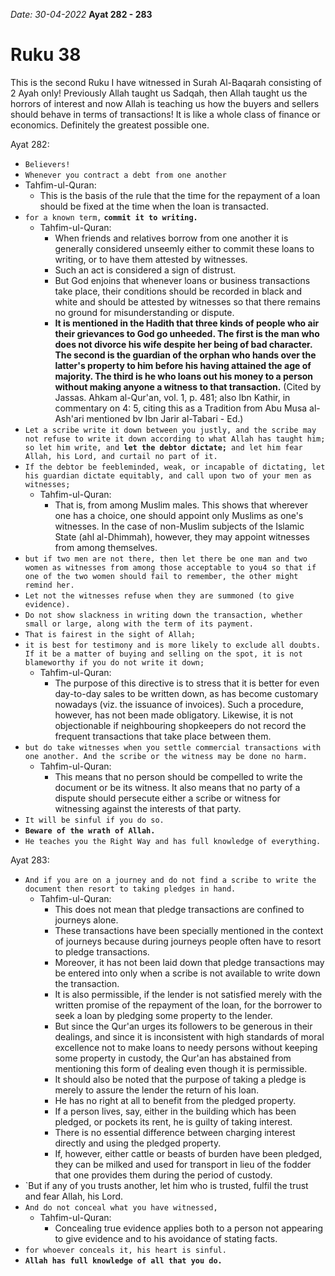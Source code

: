 *Date: 30-04-2022*
**Ayat 282 - 283**
# Ruku 38

This is the second Ruku I have witnessed in Surah Al-Baqarah consisting of 2 Ayah only!
Previously Allah taught us Sadqah, then Allah taught us the horrors of interest and now Allah is teaching us how the buyers and sellers should behave in terms of transactions!
It is like a whole class of finance or economics. Definitely the greatest possible one.

Ayat 282:
- `Believers!`
- `Whenever you contract a debt from one another`
- Tahfim-ul-Quran:
  - This is the basis of the rule that the time for the repayment of a loan should be fixed at the time when the loan is transacted.
- `for a known term,` **`commit it to writing.`**
  - Tahfim-ul-Quran:
    - When friends and relatives borrow from one another it is generally considered unseemly either to commit these loans to writing, or to have them attested by witnesses. 
    - Such an act is considered a sign of distrust. 
    - But God enjoins that whenever loans or business transactions take place, their conditions should be recorded in black and white and should be attested by witnesses so that there remains no ground for misunderstanding or dispute.
    - **It is mentioned in the Hadith that three kinds of people who air their grievances to God go unheeded. The first is the man who does not divorce his wife despite her being of bad character. The second is the guardian of the orphan who hands over the latter's property to him before his having attained the age of majority. The third is he who loans out his money to a person without making anyone a witness to that transaction.** (Cited by Jassas. Ahkam al-Qur'an, vol. 1, p. 481; also Ibn Kathir, in commentary on 4: 5, citing this as a Tradition from Abu Musa al-Ash'ari mentioned bv Ibn Jarir al-Tabari - Ed.)
- `Let a scribe write it down between you justly, and the scribe may not refuse to write it down according to what Allah has taught him; so let him write, and `**`let the debtor dictate;`**` and let him fear Allah, his Lord, and curtail no part of it.`
- `If the debtor be feebleminded, weak, or incapable of dictating, let his guardian dictate equitably, and call upon two of your men as witnesses;`
  - Tahfim-ul-Quran:
    - That is, from among Muslim males. This shows that wherever one has a choice, one should appoint only Muslims as one's witnesses. In the case of non-Muslim subjects of the Islamic State (ahl al-Dhimmah), however, they may appoint witnesses from among themselves. 
- `but if two men are not there, then let there be one man and two women as witnesses from among those acceptable to you4 so that if one of the two women should fail to remember, the other might remind her.`
- `Let not the witnesses refuse when they are summoned (to give evidence).`
- `Do not show slackness in writing down the transaction, whether small or large, along with the term of its payment.`
- `That is fairest in the sight of Allah;`
- `it is best for testimony and is more likely to exclude all doubts. If it be a matter of buying and selling on the spot, it is not blameworthy if you do not write it down;`
  - Tahfim-ul-Quran:
    - The purpose of this directive is to stress that it is better for even day-to-day sales to be written down, as has become customary nowadays (viz. the issuance of invoices). Such a procedure, however, has not been made obligatory. Likewise, it is not objectionable if neighbouring shopkeepers do not record the frequent transactions that take place between them.
- `but do take witnesses when you settle commercial transactions with one another. And the scribe or the witness may be done no harm.`
  - Tahfim-ul-Quran:
    - This means that no person should be compelled to write the document or be its witness. It also means that no party of a dispute should persecute either a scribe or witness for witnessing against the interests of that party.
- `It will be sinful if you do so.`
- **`Beware of the wrath of Allah.`**
- `He teaches you the Right Way and has full knowledge of everything.`


Ayat 283:
- `And if you are on a journey and do not find a scribe to write the document then resort to taking pledges in hand.`
  - Tahfim-ul-Quran:
    - This does not mean that pledge transactions are confined to journeys alone.
    - These transactions have been specially mentioned in the context of journeys because during journeys people often have to resort to pledge transactions.
    - Moreover, it has not been laid down that pledge transactions may be entered into only when a scribe is not available to write down the transaction.
    - It is also permissible, if the lender is not satisfied merely with the written promise of the repayment of the loan, for the borrower to seek a loan by pledging some property to the lender.
    - But since the Qur'an urges its followers to be generous in their dealings, and since it is inconsistent with high standards of moral excellence not to make loans to needy persons without keeping some property in custody, the Qur'an has abstained from mentioning this form of dealing even though it is permissible.
    - It should also be noted that the purpose of taking a pledge is merely to assure the lender the return of his loan.
    - He has no right at all to benefit from the pledged property.
    - If a person lives, say, either in the building which has been pledged, or pockets its rent, he is guilty of taking interest.
    - There is no essential difference between charging interest directly and using the pledged property.
    - If, however, either cattle or beasts of burden have been pledged, they can be milked and used for transport in lieu of the fodder that one provides them during the period of custody.
- `But if any of you trusts another, let him who is trusted, fulfil the trust and fear Allah, his Lord.
- `And do not conceal what you have witnessed,`
  - Tahfim-ul-Quran:
    - Concealing true evidence applies both to a person not appearing to give evidence and to his avoidance of stating facts.
- `for whoever conceals it, his heart is sinful.`
- **`Allah has full knowledge of all that you do.`**